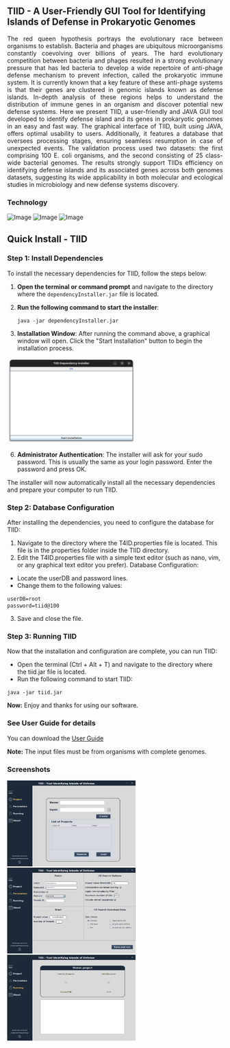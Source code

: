 ## TIID - A User-Friendly GUI Tool for Identifying Islands of Defense in Prokaryotic Genomes
<p align="justify">The red queen hypothesis portrays the evolutionary race between organisms to establish. Bacteria and phages are ubiquitous microorganisms constantly coevolving over billions of years. The hard evolutionary competition between bacteria and phages resulted in a strong evolutionary pressure that has led bacteria to develop a wide repertoire of anti-phage defense mechanism to prevent infection, called the prokaryotic immune system. It is currently known that a key feature of these anti-phage systems is that their genes are clustered in genomic islands known as defense islands. In-depth analysis of these regions helps to understand the distribution of immune genes in an organism and discover potential new defense systems. Here we present TIID, a user-friendly and JAVA GUI tool developed to identify defense island and its genes in prokaryotic genomes in an easy and fast way. The graphical interface of TIID, built using JAVA, offers optimal usability to users. Additionally, it features a database that oversees processing stages, ensuring seamless resumption in case of unexpected events. The validation process used two datasets: the first comprising 100 E. coli organisms, and the second consisting of 25 class-wide bacterial genomes. The results strongly support TIIDs efficiency on identifying defense islands and its associated genes across both genomes datasets, suggesting its wide applicability in both molecular and ecological studies in microbiology and new defense systems discovery.</p>

### Technology
<image src="https://github.com/allanverasce/allanverasce/assets/25986290/e9eef5db-3d9e-419d-bc31-c29c16076146" alt="Image" width="80"/>
<image src="https://github.com/allanverasce/allanverasce/assets/25986290/3f178481-786d-4e6f-b46f-7e10732e9ca8" alt="Image" width="80"/>
<image src="https://github.com/allanverasce/allanverasce/assets/25986290/edfd02bc-1396-47a8-886f-c52d10508b0d" alt="Image" width="80"/>

## Quick Install - TIID

### Step 1: Install Dependencies

To install the necessary dependencies for TIID, follow the steps below:

1. **Open the terminal or command prompt** and navigate to the directory where the `dependencyInstaller.jar` file is located.

2. **Run the following command to start the installer**:

   ```
   java -jar dependencyInstaller.jar
   ```
4. **Installation Window**: After running the command above, a graphical window will open. Click the "Start Installation" button to begin the installation process.

<img src="screenshots/DependencyInstaller.png" alt="TIIDDependencyInstaller" width="300" height="200" />

6. **Administrator Authentication**: The installer will ask for your sudo password. This is usually the same as your login password. Enter the password and press OK.

The installer will now automatically install all the necessary dependencies and prepare your computer to run TIID.

### Step 2: Database Configuration
After installing the dependencies, you need to configure the database for TIID:
1. Navigate to the directory where the T4ID.properties file is located. This file is in the properties folder inside the TIID directory.
2. Edit the T4ID.properties file with a simple text editor (such as nano, vim, or any graphical text editor you prefer).
Database Configuration:
- Locate the userDB and password lines.
- Change them to the following values:
```
userDB=root
password=tiid@100
```
3. Save and close the file.

### Step 3: Running TIID
Now that the installation and configuration are complete, you can run TIID:
- Open the terminal (Ctrl + Alt + T) and navigate to the directory where the tiid.jar file is located.
- Run the following command to start TIID:
```
java -jar tiid.jar
```
**Now:** Enjoy and thanks for using our software.


### See User Guide for details
 You can download the [User Guide](doc/TIID_UserGuide.pdf) 

**Note:** The input files must be from organisms with complete genomes.

### Screenshots
<img src="screenshots/Fig1.png" alt="MainWindow" width="300" height="200" /> <img src="screenshots/Fig2.png" alt="ParameterWindow" width="300" height="200" /> <img src="screenshots/Fig3.png" alt="LogWindow" width="300" height="200" /> 
